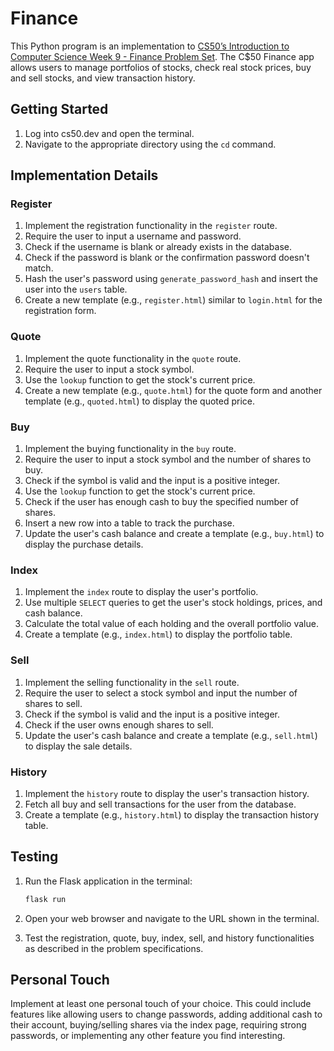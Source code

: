 # Finance

This Python program is an implementation to [CS50’s Introduction to Computer Science Week 9 - Finance Problem Set](https://cs50.harvard.edu/x/2023/psets/9/finance/). The C$50 Finance app allows users to manage portfolios of stocks, check real stock prices, buy and sell stocks, and view transaction history.

## Getting Started

1. Log into cs50.dev and open the terminal.
2. Navigate to the appropriate directory using the `cd` command.

## Implementation Details

### Register

1. Implement the registration functionality in the `register` route.
2. Require the user to input a username and password.
3. Check if the username is blank or already exists in the database.
4. Check if the password is blank or the confirmation password doesn't match.
5. Hash the user's password using `generate_password_hash` and insert the user into the `users` table.
6. Create a new template (e.g., `register.html`) similar to `login.html` for the registration form.

### Quote

1. Implement the quote functionality in the `quote` route.
2. Require the user to input a stock symbol.
3. Use the `lookup` function to get the stock's current price.
4. Create a new template (e.g., `quote.html`) for the quote form and another template (e.g., `quoted.html`) to display the quoted price.

### Buy

1. Implement the buying functionality in the `buy` route.
2. Require the user to input a stock symbol and the number of shares to buy.
3. Check if the symbol is valid and the input is a positive integer.
4. Use the `lookup` function to get the stock's current price.
5. Check if the user has enough cash to buy the specified number of shares.
6. Insert a new row into a table to track the purchase.
7. Update the user's cash balance and create a template (e.g., `buy.html`) to display the purchase details.

### Index

1. Implement the `index` route to display the user's portfolio.
2. Use multiple `SELECT` queries to get the user's stock holdings, prices, and cash balance.
3. Calculate the total value of each holding and the overall portfolio value.
4. Create a template (e.g., `index.html`) to display the portfolio table.

### Sell

1. Implement the selling functionality in the `sell` route.
2. Require the user to select a stock symbol and input the number of shares to sell.
3. Check if the symbol is valid and the input is a positive integer.
4. Check if the user owns enough shares to sell.
5. Update the user's cash balance and create a template (e.g., `sell.html`) to display the sale details.

### History

1. Implement the `history` route to display the user's transaction history.
2. Fetch all buy and sell transactions for the user from the database.
3. Create a template (e.g., `history.html`) to display the transaction history table.

## Testing

1. Run the Flask application in the terminal:

   ```bash
   flask run
   ```

2. Open your web browser and navigate to the URL shown in the terminal.

3. Test the registration, quote, buy, index, sell, and history functionalities as described in the problem specifications.

## Personal Touch

Implement at least one personal touch of your choice. This could include features like allowing users to change passwords, adding additional cash to their account, buying/selling shares via the index page, requiring strong passwords, or implementing any other feature you find interesting.